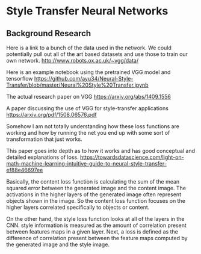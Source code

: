 # Style Transfer Neural Networks

## Background Research

Here is a link to a bunch of the data used in the network. We could potentially
pull out all of the art based datasets and use those to train our own network.
http://www.robots.ox.ac.uk/~vgg/data/

Here is an example notebook using the pretrained VGG model and tensorflow
https://github.com/ayu34/Neural-Style-Transfer/blob/master/Neural%20Style%20Transfer.ipynb

The actual research paper on VGG
https://arxiv.org/abs/1409.1556

A paper discussing the use of VGG for style-transfer applications
https://arxiv.org/pdf/1508.06576.pdf

Somehow I am not totally understanding how these loss functions are working and
how by running the net you end up with some sort of transformation that just
works.

This paper goes into depth as to how it works and has good conceptual and
detailed explanations of loss.
https://towardsdatascience.com/light-on-math-machine-learning-intuitive-guide-to-neural-style-transfer-ef88e46697ee

Basically, the content loss function is calculating the sum of the mean squared
error between the generated image and the content image. The activations in the
higher layers of the generated image often represent objects shown in the
image. So the content loss function focuses on the higher layers correlated
specifically to objects or content.

On the other hand, the style loss function looks at all of the layers in the
CNN. style information is measured as the amount of correlation present between
features maps in a given layer. Next, a loss is defined as the difference of
correlation present between the feature maps computed by the generated image and
the style image.
